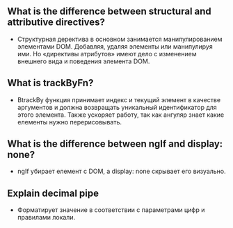 ## What is the difference between structural and attributive directives?
- Структурная деректива в основном занимается манипулированием элементами DOM. Добавляя, удаляя элементы или манипулируя ими. Но «директивы атрибутов» имеют дело с изменением внешнего вида и поведения элемента DOM.

## What is trackByFn?
- ВtrackBy функция принимает индекс и текущий элемент в качестве аргументов и должна возвращать уникальный идентификатор для этого элемента. Также ускоряет работу, так как ангуляр знает какие елементы нужно перерисовывать.

## What is the difference between ngIf and display: none?
- ngIf убирает елемент с DOM, а display: none скрывает его визуально.

## Explain decimal pipe
- Форматирует значение в соответствии с параметрами цифр и правилами локали.